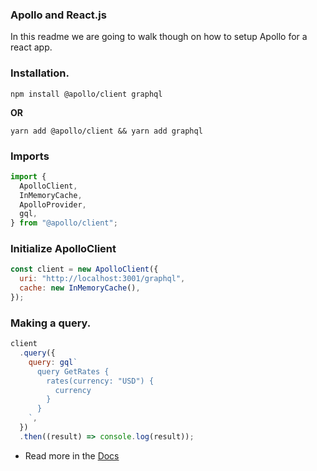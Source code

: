 ### Apollo and React.js

In this readme we are going to walk though on how to setup Apollo for a react app.

### Installation.

```
npm install @apollo/client graphql
```

**OR**

```
yarn add @apollo/client && yarn add graphql
```

### Imports

```js
import {
  ApolloClient,
  InMemoryCache,
  ApolloProvider,
  gql,
} from "@apollo/client";
```

### Initialize ApolloClient

```js
const client = new ApolloClient({
  uri: "http://localhost:3001/graphql",
  cache: new InMemoryCache(),
});
```

### Making a query.

```js
client
  .query({
    query: gql`
      query GetRates {
        rates(currency: "USD") {
          currency
        }
      }
    `,
  })
  .then((result) => console.log(result));
```

- Read more in the [Docs](https://www.apollographql.com/docs/react/get-started/)
